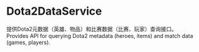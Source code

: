# Dota2DataService
提供Dota2元数据（英雄、物品）和比赛数据（比赛、玩家）查询接口。
Provides API for querying Dota2 metadata (heroes, items) and match data (games, players).
